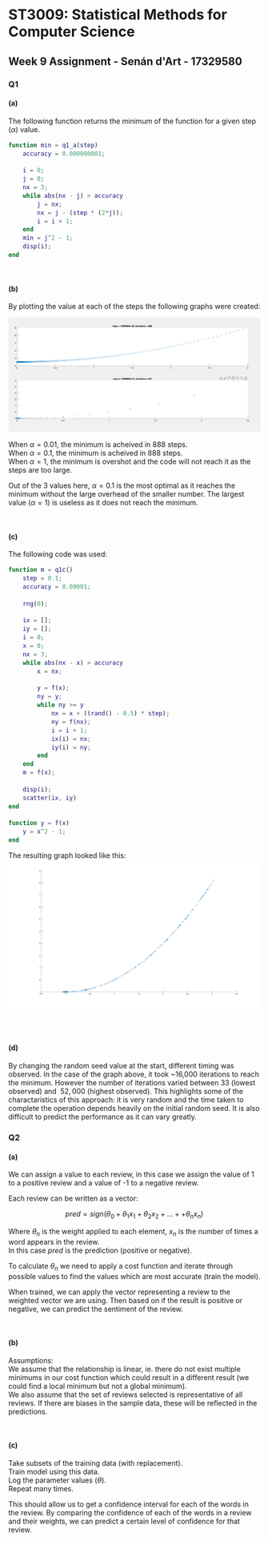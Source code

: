 # ST3009: Statistical Methods for Computer Science

## Week 9 Assignment - Senán d'Art - 17329580

### Q1  

#### (a)  
The following function returns the minimum of the function for a given step ($\alpha$) value.
```matlab
function min = q1_a(step)
    accuracy = 0.000000001;

    i = 0;
    j = 0;
    nx = 3;
    while abs(nx - j) > accuracy
        j = nx;
        nx = j - (step * (2*j));
        i = i + 1;
    end
    min = j^2 - 1;
    disp(i);
end
```

<br>

#### (b)  
By plotting the value at each of the steps the following graphs were created:

![Q1_b_graph](Q1_b.png)

When $\alpha = 0.01$, the minimum is acheived in 888 steps.  
When $\alpha = 0.1$, the minimum is acheived in 888 steps.   
When $\alpha = 1$, the minimum is overshot and the code will not reach it as the steps are too large.  

Out of the 3 values here, $\alpha = 0.1$ is the most optimal as it reaches the minimum without the large overhead of the smaller number. The largest value ($\alpha = 1$) is useless as it does not reach the minimum.

<br>

#### (c)  

The following code was used:  
```matlab
function m = q1c()
    step = 0.1;
    accuracy = 0.00001;
    
    rng(0);

    ix = [];
    iy = [];
    i = 0;
    x = 0;
    nx = 3;
    while abs(nx - x) > accuracy
        x = nx;

        y = f(x);
        ny = y;
        while ny >= y
            nx = x + ((rand() - 0.5) * step);
            ny = f(nx);
            i = i + 1;
            ix(i) = nx;
            iy(i) = ny;
        end
    end
    m = f(x);

    disp(i);
    scatter(ix, iy)
end

function y = f(x)
    y = x^2 - 1;
end
```

The resulting graph looked like this:  
![Q1_c_graph](Q1_c.png)

<br><br>


#### (d)  
By changing the random seed value at the start, different timing was observed. In the case of the graph above, it took ~16,000 iterations to reach the minimum. However the number of iterations varied between $33$ (lowest observed) and  $~52,000$ (highest observed). This highlights some of the charactaristics of this approach: it is very random and the time taken to complete the operation depends heavily on the initial random seed. It is also difficult to predict the performance as it can vary greatly.

### Q2

#### (a)  
We can assign a value to each review, in this case we assign the value of 1 to a positive review and a value of -1 to a negative review.

Each review can be written as a vector:  

$$
pred = sign(\theta_0 + \theta_1x_1 + \theta_2x_2 + ... + + \theta_nx_n)
$$

Where $\theta_n$ is the weight applied to each element, 
$x_n$ is the number of times a word appears in the review.  
In this case $pred$ is the prediction (positive or negative).

To calculate $\theta_n$ we need to apply a cost function and iterate through possible values to find the values which are most accurate (train the model).  

When trained, we can apply the vector representing a review to the weighted vector we are using. Then based on if the result is positive or negative, we can predict the sentiment of the review. 

<br> 

#### (b)
Assumptions:  
We assume that the relationship is linear, ie. there do not exist multiple minimums in our cost function which could result in a different result (we could find a local minimum but not a global minimum).  
We also assume that the set of reviews selected is representative of all reviews. If there are biases in the sample data, these will be reflected in the predictions.

<br>

#### (c)  
Take subsets of the training data (with replacement).  
Train model using this data.  
Log the parameter values ($\theta$).  
Repeat many times.  

This should allow us to get a confidence interval for each of the words in the review. By comparing the confidence of each of the words in a review and their weights, we can predict a certain level of confidence for that review.

